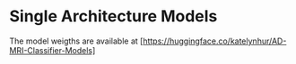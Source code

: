 # Single Architecture Models

The model weigths are available at
[https://huggingface.co/katelynhur/AD-MRI-Classifier-Models]


